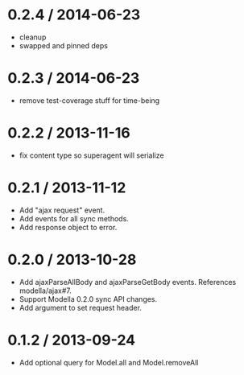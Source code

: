 
0.2.4 / 2014-06-23 
==================

 * cleanup
 * swapped and pinned deps

0.2.3 / 2014-06-23 
==================

 * remove test-coverage stuff for time-being

0.2.2 / 2013-11-16
==================

 * fix content type so superagent will serialize

0.2.1 / 2013-11-12
==================

 * Add "ajax request" event.
 * Add events for all sync methods.
 * Add response object to error.

0.2.0 / 2013-10-28
==================

  * Add ajaxParseAllBody and ajaxParseGetBody events. References modella/ajax#7.
  * Support Modella 0.2.0 sync API changes.
  * Add argument to set request header.

0.1.2 / 2013-09-24
==================

 * Add optional query for Model.all and Model.removeAll
